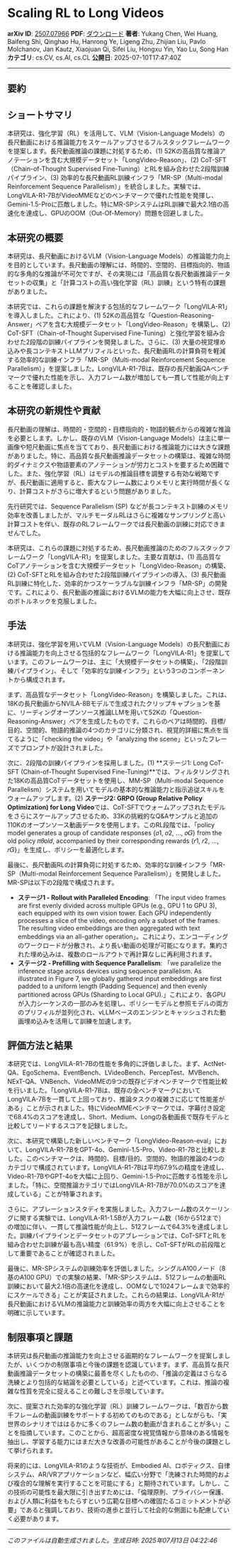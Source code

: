 # Scaling RL to Long Videos

**arXiv ID**: [2507.07966](http://arxiv.org/abs/2507.07966v1)
**PDF**: [ダウンロード](http://arxiv.org/pdf/2507.07966v1.pdf)
**著者**: Yukang Chen, Wei Huang, Baifeng Shi, Qinghao Hu, Hanrong Ye, Ligeng Zhu, Zhijian Liu, Pavlo Molchanov, Jan Kautz, Xiaojuan Qi, Sifei Liu, Hongxu Yin, Yao Lu, Song Han
**カテゴリ**: cs.CV, cs.AI, cs.CL
**公開日**: 2025-07-10T17:47:40Z

---

## 要約

## ショートサマリ
本研究は、強化学習（RL）を活用して、VLM（Vision-Language Models）の長尺動画における推論能力をスケールアップさせるフルスタックフレームワークを提案します。長尺動画推論の課題に対処するため、(1) 52Kの高品質な推論アノテーションを含む大規模データセット「LongVideo-Reason」、(2) CoT-SFT（Chain-of-Thought Supervised Fine-Tuning）とRLを組み合わせた2段階訓練パイプライン、(3) 効率的な長尺動画RL訓練インフラ「MR-SP（Multi-modal Reinforcement Sequence Parallelism）」を統合しました。実験では、LongVILA-R1-7BがVideoMMEなどのベンチマークで優れた性能を発揮し、Gemini-1.5-Proに匹敵しました。特にMR-SPシステムはRL訓練で最大2.1倍の高速化を達成し、GPUのOOM（Out-Of-Memory）問題を回避しました。

## 本研究の概要
本研究は、長尺動画におけるVLM（Vision-Language Models）の推論能力向上を目的としています。長尺動画の理解には、時間的、空間的、目標指向的、物語的な多角的な推論が不可欠ですが、その実現には「高品質な長尺動画推論データセットの収集」と「計算コストの高い強化学習（RL）訓練」という特有の課題がありました。

本研究では、これらの課題を解決する包括的なフレームワーク「LongVILA-R1」を導入しました。これにより、(1) 52Kの高品質な「Question-Reasoning-Answer」ペアを含む大規模データセット「LongVideo-Reason」を構築し、(2) CoT-SFT（Chain-of-Thought Supervised Fine-Tuning）と強化学習を組み合わせた2段階の訓練パイプラインを開発しました。さらに、(3) 大量の視覚埋め込みや長コンテキストLLMプリフィルといった、長尺動画RLの計算負荷を軽減する効率的な訓練インフラ「MR-SP（Multi-modal Reinforcement Sequence Parallelism）」を提案しました。LongVILA-R1-7Bは、既存の長尺動画QAベンチマークで優れた性能を示し、入力フレーム数が増加しても一貫して性能が向上することを確認しました。

## 本研究の新規性や貢献
長尺動画の理解は、時間的・空間的・目標指向的・物語的観点からの複雑な推論を必要とします。しかし、既存のVLM（Vision-Language Models）は主に単一画像や短尺動画に焦点を当てており、長尺動画における推論能力には大きな課題がありました。特に、高品質な長尺動画推論データセットの構築は、複雑な時間的ダイナミクスや物語要素のアノテーションが労力とコストを要するため困難でした。また、強化学習（RL）はモデルの推論目標を調整する有効な戦略ですが、長尺動画に適用すると、膨大なフレーム数によりメモリと実行時間が長くなり、計算コストがさらに増大するという問題がありました。

先行研究では、Sequence Parallelism (SP) などが長コンテキスト訓練のメモリ効率を改善しましたが、マルチモーダルRLはさらに複雑なサンプリングと高い計算コストを伴い、既存のRLフレームワークでは長尺動画の訓練に対応できませんでした。

本研究は、これらの課題に対処するため、長尺動画推論のためのフルスタックフレームワーク「LongVILA-R1」を提案しました。主要な貢献は、(1) 高品質なCoTアノテーションを含む大規模データセット「LongVideo-Reason」の構築、(2) CoT-SFTとRLを組み合わせた2段階訓練パイプラインの導入、(3) 長尺動画RL訓練に特化した、効率的かつスケーラブルな訓練インフラ「MR-SP」の開発です。これにより、長尺動画の推論におけるVLMの能力を大幅に向上させ、既存のボトルネックを克服しました。

## 手法
本研究は、強化学習を用いてVLM（Vision-Language Models）の長尺動画における推論能力を向上させる包括的なフレームワーク「LongVILA-R1」を提案しています。このフレームワークは、主に「大規模データセットの構築」、「2段階訓練パイプライン」、そして「効率的な訓練インフラ」という3つのコンポーネントから構成されます。

まず、高品質なデータセット「LongVideo-Reason」を構築しました。これは、18Kの長尺動画からNVILA-8Bモデルで生成されたクリップキャプションを基に、リーディングオープンソース推論LLMを用いて52Kの「Question-Reasoning-Answer」ペアを生成したものです。これらのペアは時間的、目標/目的、空間的、物語的推論の4つのカテゴリに分類され、視覚的詳細に焦点を当てるように「checking the video」や「analyzing the scene」といったフレーズでプロンプトが設計されました。

次に、2段階の訓練パイプラインを採用しました。(1) **ステージ1: Long CoT-SFT (Chain-of-Thought Supervised Fine-Tuning)**では、フィルタリングされた18Kの高品質CoTデータセットを使用し、MM-SP（Multi-modal Sequence Parallelism）システムを用いてモデルの基本的な推論能力と指示追従スキルをウォームアップします。(2) **ステージ2: GRPO (Group Relative Policy Optimization) for Long Video**では、CoT-SFTでウォームアップされたモデルをさらにスケールアップさせるため、33Kの挑戦的なQ&Aサンプルと追加の110Kのオープンソース動画データを使用します。このRL段階では、「policy model generates a group of candidate responses {𝑜1, 𝑜2, ..., 𝑜𝐺} from the old policy 𝜋𝜃𝑜𝑙𝑑, accompanied by their corresponding rewards {𝑟1, 𝑟2, ..., 𝑟𝐺}」を生成し、ポリシーを最適化します。

最後に、長尺動画RLの計算負荷に対処するため、効率的な訓練インフラ「MR-SP（Multi-modal Reinforcement Sequence Parallelism）」を開発しました。MR-SPは以下の2段階で構成されます。
- **ステージ1 - Rollout with Paralleled Encoding**: 「The input video frames are first evenly divided across multiple GPUs (e.g., GPU 1 to GPU 3), each equipped with its own vision tower. Each GPU independently processes a slice of the video, encoding only a subset of the frames. The resulting video embeddings are then aggregated with text embeddings via an all-gather operation」。これにより、エンコーディングのワークロードが分散され、より長い動画の処理が可能になります。集約された埋め込みは、複数のロールアウトで再計算なしに再利用されます。
- **ステージ2 - Prefilling with Sequence Parallelism**: 「we parallelize the inference stage across devices using sequence parallelism. As illustrated in Figure 7, we globally gathered input embeddings are first padded to a uniform length (Padding Sequence) and then evenly partitioned across GPUs (Sharding to Local GPU).」これにより、各GPUが入力シーケンスの一部のみを処理し、ポリシーモデルと参照モデルの両方のプリフィルが並列化され、vLLMベースのエンジンとキャッシュされた動画埋め込みを活用して訓練を加速します。

## 評価方法と結果
本研究では、LongVILA-R1-7Bの性能を多角的に評価しました。まず、ActNet-QA、EgoSchema、EventBench、LVideoBench、PercepTest、MVBench、NExT-QA、VNBench、VideoMMEの9つの既存ビデオベンチマークで性能比較を行いました。「LongVILA-R1-7Bは、既存の全ベンチマークにおいてLongVILA-7Bを一貫して上回っており、推論タスクの複雑さに応じて性能差がある」ことが示されました。特にVideoMMEベンチマークでは、字幕付き設定で68.4%のスコアを達成し、Short、Medium、Longの各動画長で既存モデルと比較してリードするスコアを記録しました。

次に、本研究で構築した新しいベンチマーク「LongVideo-Reason-eval」において、LongVILA-R1-7BをGPT-4o、Gemini-1.5-Pro、Video-R1-7Bと比較しました。このベンチマークは、時間的、目標/目的、空間的、物語的推論の4つのカテゴリで構成されています。LongVILA-R1-7Bは平均67.9%の精度を達成し、Video-R1-7BやGPT-4oを大幅に上回り、Gemini-1.5-Proに匹敵する性能を示しました。「特に、空間推論カテゴリではLongVILA-R1-7Bが70.0%のスコアを達成している」ことが特筆されます。

さらに、アブレーションスタディを実施しました。入力フレーム数のスケーリングに関する実験では、LongVILA-R1-1.5Bが入力フレーム数（16から512まで）の増加に伴い、一貫して推論性能が向上し、512フレームで64.3%を達成しました。訓練パイプラインとデータセットのアブレーションでは、CoT-SFTとRLを組み合わせた訓練が最も高い精度（61.9%）を示し、CoT-SFTがRLの前段階として重要であることが確認されました。

最後に、MR-SPシステムの訓練効率を評価しました。シングルA100ノード（8基のA100 GPU）での実験の結果、「MR-SPシステムは、512フレームの動画RL訓練において最大2.1倍の高速化を達成し、OOMなしで1024フレームまで効率的にスケールできる」ことが実証されました。これらの結果は、LongVILA-R1が長尺動画におけるVLMの推論能力と訓練効率の両方を大幅に向上させることを明確に示しています。

## 制限事項と課題
本研究は長尺動画の推論能力を向上させる画期的なフレームワークを提案しましたが、いくつかの制限事項と今後の課題を認識しています。まず、高品質な長尺動画推論データセットの構築に最善を尽くしたものの、「推論の定義はさらなる洗練とより包括的な結論を必要としている」と述べています。これは、推論の複雑な性質を完全に捉えることの難しさを示唆しています。

次に、提案された効率的な強化学習（RL）訓練フレームワークは、「数百から数千フレームの動画訓練をサポートする初めてのものである」としながらも、「実世界のシナリオでははるかに多くのフレーム数の動画が含まれることが多い」ことを指摘しています。このことから、超高密度な視覚情報から意味のある情報を抽出し、学習する能力にはまだ大きな改善の可能性があることが今後の課題として挙げられます。

将来的には、LongVILA-R1のような技術が、Embodied AI、ロボティクス、自律システム、AR/VRアプリケーションなど、幅広い分野で「洗練された時間的および複合的な理解を実行することを可能にする」と期待されています。しかし、この技術の可能性を最大限に引き出すためには、「倫理原則、プライバシー保護、および人類に利益をもたらすという広範な目標への確固たるコミットメントが必要」であると強調しており、技術の進歩と並行して社会的な側面にも配慮していく必要があります。

---

*このファイルは自動生成されました。生成日時: 2025年07月13日 04:22:46*

